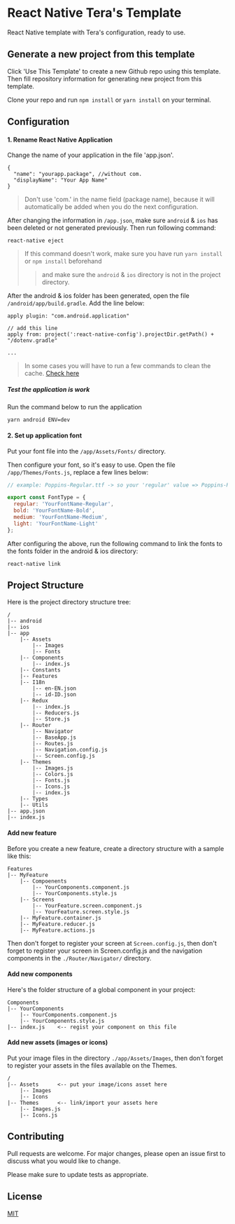 # React Native Tera's Template 

React Native template with Tera's configuration, ready to use.

## Generate a new project from this template

Click 'Use This Template' to create a new Github repo using this template. Then fill repository information for generating new project from this template.

Clone your repo and run `npm install` or `yarn install` on your terminal.

## Configuration
#### 1. Rename React Native Application 
Change the name of your application in the file 'app.json'.

```json5
{
  "name": "yourapp.package", //without com.
  "displayName": "Your App Name"
}
```
> Don't use 'com.' in the name field (package name), because it will automatically be added when you do the next configuration.

After changing the information in `/app.json`, make sure `android` & `ios` has been deleted or not generated previously.
Then run following command:
```shell script
react-native eject
```
> If this command doesn't work, make sure you have run `yarn install` or `npm install` beforehand
>> and make sure the `android` & `ios` directory is not in the project directory.

After the android & ios folder has been generated, open the file `/android/app/build.gradle`. Add the line below:
```
apply plugin: "com.android.application"

// add this line
apply from: project(':react-native-config').projectDir.getPath() + "/dotenv.gradle"

...
```
> In some cases you will have to run a few commands to clean the cache. [Check here](https://gist.github.com/teukuraja/dc84052760367526e3d4310e1c42cb08)

##### Test the application is work
Run the command below to run the application
```shell script
yarn android ENV=dev
```

#### 2. Set up application font
Put your font file into the `/app/Assets/Fonts/` directory.

Then configure your font, so it's easy to use. Open the file `/app/Themes/Fonts.js`, replace a few lines below:
```js
// example: Poppins-Regular.ttf -> so your 'regular' value => Poppins-Regular

export const FontType = {
  regular: 'YourFontName-Regular', 
  bold: 'YourFontName-Bold',
  medium: 'YourFontName-Medium',
  light: 'YourFontName-Light'
};
```
After configuring the above, run the following command to link the fonts to the fonts folder in the android & ios directory:
```shell script
react-native link
```

## Project Structure
Here is the project directory structure tree:
```
/
|-- android
|-- ios
|-- app
    |-- Assets
        |-- Images
        |-- Fonts
    |-- Components
        |-- index.js
    |-- Constants
    |-- Features
    |-- I18n
        |-- en-EN.json
        |-- id-ID.json
    |-- Redux
        |-- index.js
        |-- Reducers.js
        |-- Store.js
    |-- Router
        |-- Navigator
        |-- BaseApp.js
        |-- Routes.js
        |-- Navigation.config.js
        |-- Screen.config.js
    |-- Themes
        |-- Images.js
        |-- Colors.js
        |-- Fonts.js
        |-- Icons.js
        |-- index.js
    |-- Types
    |-- Utils
|-- app.json
|-- index.js
```

#### Add new feature
Before you create a new feature, create a directory structure with a sample like this:
```
Features
|-- MyFeature
    |-- Compoenents
        |-- YourComponents.component.js
        |-- YourComponents.style.js
    |-- Screens
        |-- YourFeature.screen.component.js
        |-- YourFeature.screen.style.js
    |-- MyFeature.container.js
    |-- MyFeature.reducer.js
    |-- MyFeature.actions.js
```
Then don't forget to register your screen at `Screen.config.js`, then don't forget to register your screen in Screen.config.js and the navigation components in the `./Router/Navigator/` directory.

#### Add new components
Here's the folder structure of a global component in your project:
```
Components
|-- YourComponents
    |-- YourComponents.component.js
    |-- YourComponents.style.js
|-- index.js    <-- regist your component on this file
```

#### Add new assets (images or icons)
Put your image files in the directory `./app/Assets/Images`, then don't forget to register your assets in the files available on the Themes.
```
/
|-- Assets      <-- put your image/icons asset here
    |-- Images 
    |-- Icons 
|-- Themes      <-- link/import your assets here
    |-- Images.js
    |-- Icons.js
```

## Contributing
Pull requests are welcome. For major changes, please open an issue first to discuss what you would like to change.

Please make sure to update tests as appropriate.

## License
[MIT](https://choosealicense.com/licenses/mit/)
